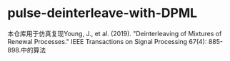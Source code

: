 # pulse-deinterleave-with-DPML
 本仓库用于仿真复现Young, J., et al. (2019). "Deinterleaving of Mixtures of Renewal Processes." IEEE Transactions on Signal Processing 67(4): 885-898.中的算法
 